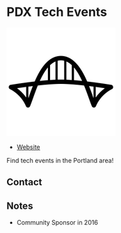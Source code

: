 
# PDX Tech Events
![image](images/pdx-tech-events.png)

* [Website](http://techeventsnetwork.com/cities/portland) 

Find tech events in the Portland area!

## Contact

## Notes

* Community Sponsor in 2016